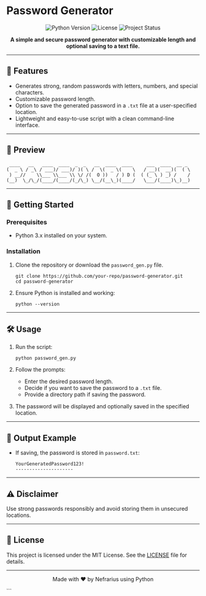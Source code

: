 # Password Generator

<p align="center">
  <img src="https://img.shields.io/badge/Python-3.x-blue" alt="Python Version">
  <img src="https://img.shields.io/badge/License-MIT-green" alt="License">
  <img src="https://img.shields.io/badge/Status-Active-success" alt="Project Status">
</p>

<p align="center">
  <b>A simple and secure password generator with customizable length and optional saving to a text file.</b>
</p>

---

## 🔧 Features
- Generates strong, random passwords with letters, numbers, and special characters.
- Customizable password length.
- Option to save the generated password in a `.txt` file at a user-specified location.
- Lightweight and easy-to-use script with a clean command-line interface.

---

## 🎨 Preview

```
 ____   __   ____  ____  _  _   __  ____  ____     ___  ____  __ _ 
(  _ \ / _\ / ___)/ ___)/ )( \ /  \(  _ \(    \   / __)(  __)(  ( \
 ) __//    \\___ \\___ \\ \/ /(  O ))   / ) D (  ( (_ \ ) _) /    /
(__)  \_/\_/(____/(____/(_/\_) \__/(__\_)(____/   \___/(____)\_)__)
```

---

## 🚀 Getting Started

### Prerequisites
- Python 3.x installed on your system.

### Installation
1. Clone the repository or download the `password_gen.py` file.
   ```
   git clone https://github.com/your-repo/password-generator.git
   cd password-generator
   ```

2. Ensure Python is installed and working:
   ```
   python --version
   ```

---

## 🛠 Usage

1. Run the script:
   ```
   python password_gen.py
   ```

2. Follow the prompts:
   - Enter the desired password length.
   - Decide if you want to save the password to a `.txt` file.
   - Provide a directory path if saving the password.

3. The password will be displayed and optionally saved in the specified location.

---

## 📂 Output Example
- If saving, the password is stored in `password.txt`:
  ```
  YourGeneratedPassword123!
  ---------------------
  ```

---

## ⚠️ Disclaimer
Use strong passwords responsibly and avoid storing them in unsecured locations.

---


## 📝 License
This project is licensed under the MIT License. See the [LICENSE](LICENSE) file for details.

---

<p align="center">
  Made with ❤️ by Nefrarius using Python
</p>
```
